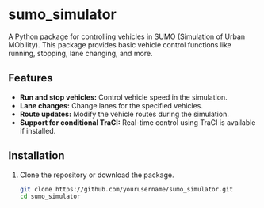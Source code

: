 # sumo_simulator

A Python package for controlling vehicles in SUMO (Simulation of Urban MObility). This package provides basic vehicle control functions like running, stopping, lane changing, and more.

## Features

- **Run and stop vehicles:** Control vehicle speed in the simulation.
- **Lane changes:** Change lanes for the specified vehicles.
- **Route updates:** Modify the vehicle routes during the simulation.
- **Support for conditional TraCI:** Real-time control using TraCI is available if installed.

## Installation

1. Clone the repository or download the package.

   ```bash
   git clone https://github.com/yourusername/sumo_simulator.git
   cd sumo_simulator

